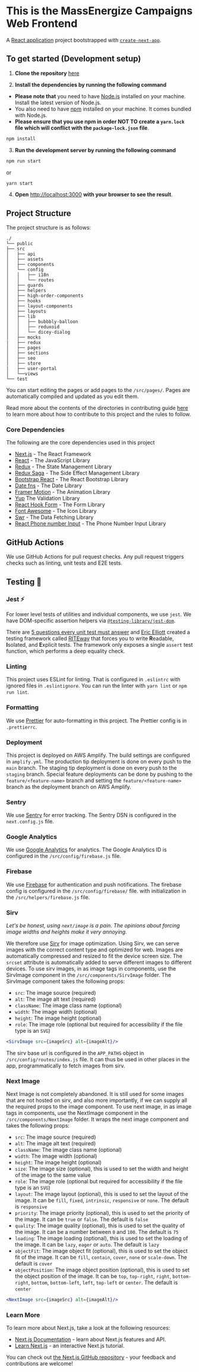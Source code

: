 # This is the MassEnergize Campaigns Web Frontend

A [React application](https://nextjs.org/) project bootstrapped
with [`create-next-app`](https://github.com/vercel/next.js/tree/canary/packages/create-next-app).

[//]: # (## To get started [&#40;Development setup&#41;]&#40;#development-setup&#41;)
## To get started (Development setup)

1. **Clone the repository** [here](https://github.com/Obsidian-Achernar/money-transfer-fr)

2. **Install the dependencies by running the following command**

- **Please note that** you need to have [Node.js](https://nodejs.org/en/) installed on your machine. Install the latest
  version of Node.js.
- You also need to have [npm](https://www.npmjs.com/) installed on your machine. It comes bundled with Node.js. 
- **Please ensure that you use npm in order NOT TO create a `yarn.lock` file which will conflict with the `package-lock.json` file**.

```bash
npm install
```

3. **Run the development server by running the following command**

```bash
npm run start
```
or 
```bash
yarn start
```

4. **Open** [http://localhost:3000](http://localhost:3000) **with your browser to see the result**.

## Project Structure

The project structure is as follows:

```
./
└── public
├── src
│   ├── api
│   ├── assets
│   ├── components
│   └── config
│   │   ├── i18n
│   │   └── routes
│   ├── guards
│   ├── helpers
│   ├── high-order-components
│   ├── hooks
│   ├── layout-components
│   ├── layouts
│   ├── lib
│   │   ├── bubbbly-balloon
│   │   ├── reduxoid
│   │   └── dicey-dialog
│   ├── mocks
|   ├── redux
│   ├── pages
│   ├── sections
│   ├── seo
│   ├── store
|   ├── user-portal
│   └──views
└── test
```

You can start editing the pages or add pages to the `/src/pages/`.
Pages are automatically compiled and updated as you edit them.

Read more about the contents of the directories in contributing
guide [here](https://github.com/Obsidian-Achernar/money-transfer-fr/blob/main/.github/CONTRIBUTING.md#project-structure)
to learn more about how to contribute to this project and the rules to follow.

### Core Dependencies

The following are the core dependencies used in this project

- [Next.js](https://nextjs.org/) - The React Framework
- [React](https://reactjs.org/) - The JavaScript Library
- [Redux](https://redux.js.org/) - The State Management Library
- [Redux Saga](https://redux-saga.js.org/) - The Side Effect Management Library
- [Bootstrap React](https://react-bootstrap.github.io/) - The React Bootstrap Library
- [Date fns](https://momentjs.com/) - The Date Library
- [Framer Motion](https://www.framer.com/motion/) - The Animation Library
- [Yup]() The Validation Library
- [React Hook Form](https://react-hook-form.com/) - The Form Library
- [Font Awesome](https://fontawesome.com/) - The Icon Library
- [Swr](https://swr.vercel.app/) - The Data Fetching Library
- [React Phone number Input](http://catamphetamine.gitlab.io/react-phone-number-input/) - The Phone Number Input Library

## GitHub Actions

We use GitHub Actions for pull request checks. Any pull request triggers checks
such as linting, unit tests and E2E tests.

## Testing 🧪

### Jest ⚡️

For lower level tests of utilities and individual components, we use `jest`. We
have DOM-specific assertion helpers via
[`@testing-library/jest-dom`](https://testing-library.com/jest-dom).

There are
[5 questions every unit test must answer](https://medium.com/javascript-scene/what-every-unit-test-needs-f6cd34d9836d)
and [Eric Elliott](https://mobile.twitter.com/_ericelliott) created a testing
framework called [RITEway](https://github.com/paralleldrive/riteway) that forces
you to write **R**eadable, **I**solated, and **E**xplicit tests. The framework
only exposes a single `assert` test function, which performs a deep equality
check.

### Linting

This project uses ESLint for linting. That is configured in `.eslintrc` with ignored files in `.eslintignore`. You can
run the linter with `yarn lint` or `npm run lint`.

### Formatting

We use [Prettier](https://prettier.io/) for auto-formatting in this project. The Prettier config is in `.prettierrc`.

### Deployment

This project is deployed on AWS Amplify. The build settings are configured in `amplify.yml`.
The production tip deployment is done on every push to the `main` branch.
The staging tip deployment is done on every push to the `staging` branch.
Special feature deployments can be done by pushing to the `feature/<feature-name>` branch and setting
the `feature/<feature-name>` branch as the deployment branch on AWS Amplify.

### Sentry

We use [Sentry](https://sentry.io/) for error tracking. The Sentry DSN is configured in the `next.config.js` file.

### Google Analytics

We use [Google Analytics](https://analytics.google.com/) for analytics. The Google Analytics ID is configured in
the `/src/config/firebase.js` file.

### Firebase

We use [Firebase](https://firebase.google.com/) for authentication and push notifications. The firebase config is configured in the `/src/config/firebase/` file. with
initialization in the `/src/helpers/firebase.js` file.

### Sirv

_Let's be honest, using `next/image` is a pain. The opinions about forcing image widths and heights make it very
annoying._

We therefore use [Sirv](https://sirv.com) for image optimization. Using Sirv, we can serve images with the correct content type
and
optimized for web. Images are automatically compressed and resized to fit the device screen size.
The `srcset` attribute is automatically added to serve different images to different devices. To use sirv images, in as
image tags in components,
use the SirvImage component in the `/src/components/SirvImage` folder.
The SirvImage component takes the following
props:

- `src`: The image source (required)
- `alt`: The image alt text (required)
- `className`: The image class name (optional)
- `width`: The image width (optional)
- `height`: The image height (optional)
- `role`: The image role (optional but required for accessibility if the file type is an `SVG`)

```jsx
<SirvImage src={imageSrc} alt={imageAlt}/>
```

The sirv base url is configured in the `APP_PATHS` object in `/src/config/routes/index.js` file.
It can thus be used in other places in the app, programmatically to fetch images from sirv.

### Next Image

Next Image is not completely abandoned. It is still used for some images that are not hosted on sirv, and also more importantly, if we can supply all the required props to the image component.
To use next image, in as image tags in components, use the NextImage component in the `/src/components/NextImage` folder. It wraps the next image component and takes the following props:

- `src`: The image source (required)
- `alt`: The image alt text (required)
- `className`: The image class name (optional)
- `width`: The image width (optional)
- `height`: The image height (optional)
- `size`: The image size (optional), this is used to set the width and height of the image to the same value
- `role`: The image role (optional but required for accessibility if the file type is an `SVG`)
- `layout`: The image layout (optional), this is used to set the layout of the image. It can be `fill`, `fixed`, `intrinsic`, `responsive` or `none`. The default is `responsive`
- `priority`: The image priority (optional), this is used to set the priority of the image. It can be `true` or `false`. The default is `false`
- `quality`: The image quality (optional), this is used to set the quality of the image. It can be a number between `0` and `100`. The default is `75`
- `loading`: The image loading (optional), this is used to set the loading of the image. It can be `lazy`, `eager` or `auto`. The default is `lazy`
- `objectFit`: The image object fit (optional), this is used to set the object fit of the image. It can be `fill`, `contain`, `cover`, `none` or `scale-down`. The default is `cover`
- `objectPosition`: The image object position (optional), this is used to set the object position of the image. It can be `top`, `top-right`, `right`, `bottom-right`, `bottom`, `bottom-left`, `left`, `top-left` or `center`. The default is `center`
```jsx
<NextImage src={imageSrc} alt={imageAlt}/>
```


### Learn More

To learn more about Next.js, take a look at the following resources:

- [Next.js Documentation](https://nextjs.org/docs) - learn about Next.js features and API.
- [Learn Next.js](https://nextjs.org/learn) - an interactive Next.js tutorial.

You can check out [the Next.js GitHub repository](https://github.com/vercel/next.js/) - your feedback and contributions
are welcome!


